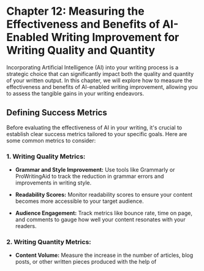 Chapter 12: Measuring the Effectiveness and Benefits of AI-Enabled Writing Improvement for Writing Quality and Quantity
=======================================================================================================================

Incorporating Artificial Intelligence (AI) into your writing process is a strategic choice that can significantly impact both the quality and quantity of your written output. In this chapter, we will explore how to measure the effectiveness and benefits of AI-enabled writing improvement, allowing you to assess the tangible gains in your writing endeavors.

**Defining Success Metrics**
----------------------------

Before evaluating the effectiveness of AI in your writing, it's crucial to establish clear success metrics tailored to your specific goals. Here are some common metrics to consider:

### **1. Writing Quality Metrics:**

* **Grammar and Style Improvement:** Use tools like Grammarly or ProWritingAid to track the reduction in grammar errors and improvements in writing style.

* **Readability Scores:** Monitor readability scores to ensure your content becomes more accessible to your target audience.

* **Audience Engagement:** Track metrics like bounce rate, time on page, and comments to gauge how well your content resonates with your readers.

### **2. Writing Quantity Metrics:**

* **Content Volume:** Measure the increase in the number of articles, blog posts, or other written pieces produced with the help of
